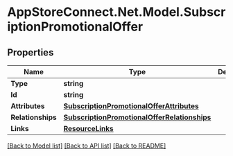 # AppStoreConnect.Net.Model.SubscriptionPromotionalOffer

## Properties

Name | Type | Description | Notes
------------ | ------------- | ------------- | -------------
**Type** | **string** |  | 
**Id** | **string** |  | 
**Attributes** | [**SubscriptionPromotionalOfferAttributes**](SubscriptionPromotionalOfferAttributes.md) |  | [optional] 
**Relationships** | [**SubscriptionPromotionalOfferRelationships**](SubscriptionPromotionalOfferRelationships.md) |  | [optional] 
**Links** | [**ResourceLinks**](ResourceLinks.md) |  | [optional] 

[[Back to Model list]](../README.md#documentation-for-models) [[Back to API list]](../README.md#documentation-for-api-endpoints) [[Back to README]](../README.md)

